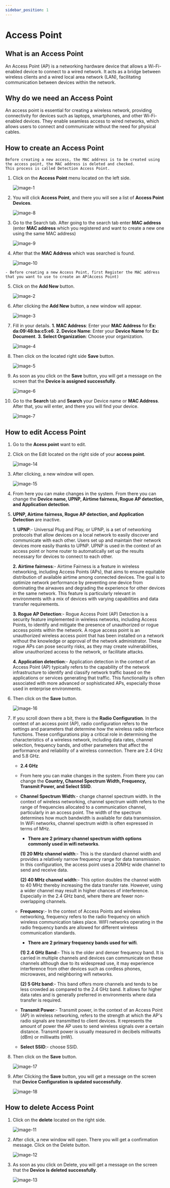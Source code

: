```yaml
---
sidebar_position: 1            
--- 
```


# Access Point           
## What is an Access Point  
An Access Point (AP) is a networking hardware device that allows a Wi-Fi-enabled device to connect to a wired network. It acts as a bridge between wireless clients and a wired local area network (LAN), facilitating communication between devices within the network.

## Why do we need an Access Point   
An access point is essential for creating a wireless network, providing connectivity for devices such as laptops, smartphones, and other Wi-Fi-enabled devices. They enable seamless access to wired networks, which allows users to connect and communicate without the need for physical cables.

## How to create an Access Point  
```
Before creating a new access, the MAC address is to be created using the access point, the MAC address is deleted and checked.
This process is called Detection Access Point.

```
1. Click on the **Access Point** menu located on the left side.

   ![image-1](https://github.com/Nancypatel1103/ComplianceClient/assets/153616269/459b860a-d569-4a95-8427-e437b3c3a552)

2. You will click **Access Point**, and there you will see a list of **Access Point Devices**.

   ![image-8](https://github.com/Nancypatel1103/ComplianceClient/assets/153616269/03390074-d8a8-4764-a0e6-f9e09bfa3123)

3. Go to the Search tab. After going to the search tab enter **MAC address** (enter **MAC address** which you registered and want to create a new one using the same MAC address)

   ![image-9](https://github.com/Nancypatel1103/ComplianceClient/assets/153616269/a77420da-8270-4945-bdfd-54cd33b9f857)

4. After that the **MAC Address** which was searched is found.

   ![image-10](https://github.com/Nancypatel1103/ComplianceClient/assets/153616269/b0357edf-b1f3-4b6e-9793-5c42f3c43878)

```
- Before creating a new Access Point, first Register the MAC address that you want to use to create an AP(Access Point)

```

5. Click on the **Add New** button. 

   ![image-2](https://github.com/Nancypatel1103/ComplianceClient/assets/153616269/550adaea-4430-45e8-8b0d-cec8d2c835f6)

6. After clicking the **Add New** button, a new window will appear.

   ![image-3](https://github.com/Nancypatel1103/ComplianceClient/assets/153616269/dd3c358e-abb2-4efe-97e3-bec73a04a2ca)

7. Fill in your details.
   **1. MAC Address**: Enter your **MAC Address** for **Ex: da:09:48:ba:c5:e6**.
   **2. Device Name**: Enter your **Device Name** for **Ex: Document**.
   **3. Select Organization**: Choose your organization.

   ![image-4](https://github.com/Nancypatel1103/ComplianceClient/assets/153616269/af810885-8d26-4b60-9c0e-4b587c034a32)

8. Then click on the located right side **Save** button.

   ![image-5](https://github.com/Nancypatel1103/ComplianceClient/assets/153616269/f7ebc0b6-c654-47b7-bc85-531bd1418f56)

9. As soon as you click on the **Save** button, you will get a message on the screen that the **Device is assigned successfully**.

   ![image-6](https://github.com/Nancypatel1103/ComplianceClient/assets/153616269/84878af0-1f63-48e0-9f28-8fe035acdd71)

10. Go to the **Search** tab and **Search** your Device name or **MAC Address**. After that, you will enter, and there you will find your device.

    ![image-7](https://github.com/Nancypatel1103/ComplianceClient/assets/153616269/c42e275b-7a19-4139-aaf4-12044539a02b)

## How to edit Access Point  
1. Go to the **Acess point** want to edit.
2. Click on the Edit located on the right side of your **access point**.

   ![image-14](https://github.com/Nancypatel1103/ComplianceClient/assets/153616269/f29bc2ed-1f59-46ff-9aea-e8c36168d6b7)

3. After clicking, a new window will open.

   ![image-15](https://github.com/Nancypatel1103/ComplianceClient/assets/153616269/3a2fa89c-31e1-4e65-a6d7-a5eef40b54d5)

4. From here you can make changes in the system. From there you can change the **Device name, UPNP, Airtime fairness, Rogue AP detection, and Application detection**.
5. **UPNP, Airtime fairness, Rogue AP detection, and Application Detection** are inactive.

    **1. UPNP**:- Universal Plug and Play, or UPNP, is a set of networking protocols that allow devices on a local network to easily discover and communicate with each other. Users set up and maintain their network devices more easily thanks to UPNP. UPNP is used in the context of an access point or home router to automatically set up the results necessary for devices to connect to each other.

    **2. Airtime fairness**:- Airtime Fairness is a feature in wireless networking, including Access Points (APs), that aims to ensure equitable distribution of available airtime among connected devices. The goal is to optimize network performance by preventing one device from dominating the airwaves and degrading the experience for other devices in the same network. This feature is particularly relevant in environments with a mix of devices with varying capabilities and data transfer requirements.
 
   **3. Rogue AP Detection**:- Rogue Access Point (AP) Detection is a security feature implemented in wireless networks, including Access Points, to identify and mitigate the presence of unauthorized or rogue access points within the network. A rogue access point is an unauthorized wireless access point that has been installed on a network without the knowledge or approval of the network administrator. These rogue APs can pose security risks, as they may create vulnerabilities, allow unauthorized access to the network, or facilitate attacks.

    **4. Application detection**:- Application detection in the context of an Access Point (AP) typically refers to the capability of the network infrastructure to identify and classify network traffic based on the applications or services generating that traffic. This functionality is often associated with more advanced or sophisticated APs, especially those used in enterprise environments.

6. Then click on the **Save** button.

   ![image-16](https://github.com/Nancypatel1103/ComplianceClient/assets/153616269/4cad1270-48ce-48f2-a771-ca9b3cd3241c)

7. If you scroll down there a bit, there is the **Radio Configuration**. In the context of an access point (AP), radio configuration refers to the settings and parameters that determine how the wireless radio interface functions. These configurations play a critical role in determining the characteristics of a wireless network, including data rates, channel selection, frequency bands, and other parameters that affect the performance and reliability of a wireless connection. There are 2.4 GHz and 5.8 GHz.

   - **2.4 GHz**
    - From here you can make changes in the system. From there you can change the **Country, Channel Spectrum Width, Frequency, Transmit Power, and Select SSID**.
    
    - **Channel Spectrum Width**:- change channel spectrum width. In the context of wireless networking, channel spectrum width refers to the range of 
      frequencies allocated to a communication channel, particularly in an access point. The width of the spectrum determines how much bandwidth is available 
      for data transmission. In WiFi networks, channel spectrum width is often expressed in terms of MHz.

       - **There are 2 primary channel spectrum width options commonly used in wifi networks**.

      **(1) 20 MHz channel width**:- This is the standard channel width and provides a relatively narrow frequency range for data transmission. In this 
                                             configuration, the access point uses a 20MHz wide channel to send and receive data.

      **(2) 40 MHz channel width**:- This option doubles the channel width to 40 MHz thereby increasing the data transfer rate. However, using a wider 
                                    channel may result in higher chances of interference. Especially in the 2.4 GHz band, where there are fewer non-overlapping 
                                    channels.

   - **Frequency**:-  In the context of Access Points and wireless networking, frequency refers to the radio frequency on which wireless communication takes 
                      place. WIFI networks operating in the radio frequency bands are allowed for different wireless communication standards.

      - **There are 2 primary frequency bands used for wifi**.


     **(1) 2.4 GHz Band**:- This is the older and denser frequency band. It is carried in multiple channels and devices can communicate on these channels 
                           although due to its widespread use, it may experience interference from other devices such as cordless phones, microwaves, and 
                           neighboring wifi networks.


     **(2) 5 GHz band**:- This band offers more channels and tends to be less crowded as compared to the 2.4 GHz band. It allows for higher data rates and is 
                         generally preferred in environments where data transfer is required.

   - **Transmit Power**:- Transmit power, in the context of an Access Point (AP) in wireless networking, refers to the strength at which the AP's radio signals 
                          are transmitted to client devices. It represents the amount of power the AP uses to send wireless signals over a certain distance. 
                          Transmit power is usually measured in decibels milliwatts (dBm) or milliwatts (mW).

   - **Select SSID**:- choose SSID.
6. Then click on the **Save** button.

    ![image-17](https://github.com/Nancypatel1103/ComplianceClient/assets/153616269/1e292839-8968-491a-b264-0f4b14790c9e)

7. After Clicking the **Save** button, you will get a message on the screen that **Device Configuration is updated successfully**.

    ![image-18](https://github.com/Nancypatel1103/ComplianceClient/assets/153616269/506560be-415e-451d-ab8d-615344e828b6)
 

## How to delete Access Point  

1. Click on the **delete** located on the right side.

   ![image-11](https://github.com/Nancypatel1103/ComplianceClient/assets/153616269/e517987e-89d2-46b9-9088-2098cf6eb3a3)

2. After click, a new window will open. There you will get a confirmation message. Click on the Delete button. 

   ![image-12](https://github.com/Nancypatel1103/ComplianceClient/assets/153616269/bc7c2ec5-99a2-475e-9000-fc5265a9db33)

3. As soon as you click on Delete, you will get a message on the screen that the **Device is deleted successfully**.  

   ![image-13](https://github.com/Nancypatel1103/ComplianceClient/assets/153616269/8a91f685-5b6e-47a4-bea9-b6e4b8b6c4b3)   







   
